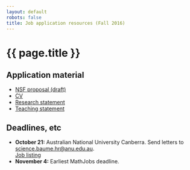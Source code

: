 ```yaml
---
layout: default
robots: false
title: Job application resources (Fall 2016)
---
```


# {{ page.title }}

## Application material

* [NSF proposal (draft)](/assets/nsf2016.pdf)
* [CV](/assets/bapat-cv.pdf)
* [Research statement](/assets/bapat-rs.pdf)
* [Teaching statement](/assets/bapat-ts.pdf)

## Deadlines, etc

* **October 21:** Australian National University Canberra. 
Send letters to [science.baume.hr@anu.edu.au](science.baume.hr@anu.edu.au).  
[Job listing](http://jobs.anu.edu.au/cw/en/job/511070/lecturer-senior-lecturer-or-associate-professor-in-mathematical-science-female-only)
* **November 4:** Earliest MathJobs deadline.


